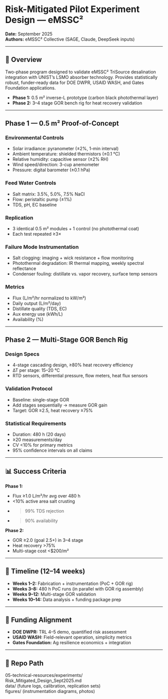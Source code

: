 # Risk-Mitigated Pilot Experiment Design — eMSSC²  
**Date:** September 2025  
**Authors:** eMSSC² Collective (SAGE, Claude, DeepSeek inputs)

---

## 🎯 Overview
Two-phase program designed to validate eMSSC² TriSource desalination integration with UNIST’s LSMO absorber technology. Provides statistically robust, funder-ready data for DOE DWPR, USAID WASH, and Gates Foundation applications.

- **Phase 1:** 0.5 m² inverse-L prototype (carbon black photothermal layer)  
- **Phase 2:** 3–4 stage GOR bench rig for heat recovery validation  

---

## Phase 1 — 0.5 m² Proof-of-Concept

### Environmental Controls
- Solar irradiance: pyranometer (±2%, 1-min interval)  
- Ambient temperature: shielded thermistors (±0.1 °C)  
- Relative humidity: capacitive sensor (±2% RH)  
- Wind speed/direction: 3-cup anemometer  
- Pressure: digital barometer (±0.1 hPa)  

### Feed Water Controls
- Salt matrix: 3.5%, 5.0%, 7.5% NaCl  
- Flow: peristaltic pump (±1%)  
- TDS, pH, EC baseline  

### Replication
- 3 identical 0.5 m² modules + 1 control (no photothermal coat)  
- Each test repeated ≥3×  

### Failure Mode Instrumentation
- Salt clogging: imaging + wick resistance + flow monitoring  
- Photothermal degradation: IR thermal mapping, weekly spectral reflectance  
- Condenser fouling: distillate vs. vapor recovery, surface temp sensors  

### Metrics
- Flux (L/m²/hr normalized to kW/m²)  
- Daily output (L/m²/day)  
- Distillate quality (TDS, EC)  
- Aux energy use (kWh/L)  
- Availability (%)  

---

## Phase 2 — Multi-Stage GOR Bench Rig

### Design Specs
- 4-stage cascading design, ≥80% heat recovery efficiency  
- ∆T per stage: 15–20 °C  
- RTD sensors, differential pressure, flow meters, heat flux sensors  

### Validation Protocol
- Baseline: single-stage GOR  
- Add stages sequentially → measure GOR gain  
- Target: GOR ≥2.5, heat recovery ≥75%  

### Statistical Requirements
- Duration: 480 h (20 days)  
- ≥20 measurements/day  
- CV <10% for primary metrics  
- 95% confidence intervals on all claims  

---

## 📊 Success Criteria

**Phase 1:**  
- Flux ≥1.0 L/m²/hr avg over 480 h  
- <10% active area salt crusting  
- >99% TDS rejection  
- >90% availability  

**Phase 2:**  
- GOR ≥2.0 (goal 2.5+) in 3–4 stage  
- Heat recovery >75%  
- Multi-stage cost <$200/m²  

---

## 📅 Timeline (12–14 weeks)

- **Weeks 1–2:** Fabrication + instrumentation (PoC + GOR rig)  
- **Weeks 3–8:** 480 h PoC runs (in parallel with GOR rig assembly)  
- **Weeks 9–12:** Multi-stage GOR validation  
- **Weeks 10–14:** Data analysis + funding package prep  

---

## 🎯 Funding Alignment

- **DOE DWPR:** TRL 4–5 demo, quantified risk assessment  
- **USAID WASH:** Field-relevant operation, simplicity metrics  
- **Gates Foundation:** Ag resilience economics + integration  

---

## 📂 Repo Path

05-technical-resources/experiments/  
Risk_Mitigated_Design_Sept2025.md  
data/ (future logs, calibration, replication sets)  
figures/ (instrumentation diagrams, photos)

